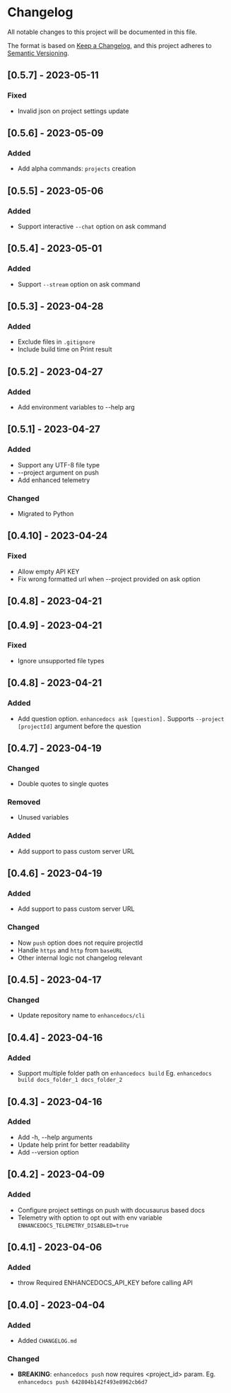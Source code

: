 # Changelog

All notable changes to this project will be documented in this file.

The format is based on [Keep a Changelog](https://keepachangelog.com/en/1.0.0/),
and this project adheres to [Semantic Versioning](https://semver.org/spec/v2.0.0.html).

## [0.5.7] - 2023-05-11

### Fixed
- Invalid json on project settings update

## [0.5.6] - 2023-05-09

### Added
- Add alpha commands: `projects` creation

## [0.5.5] - 2023-05-06

### Added
- Support interactive `--chat` option on ask command

## [0.5.4] - 2023-05-01

### Added
- Support `--stream` option on ask command

## [0.5.3] - 2023-04-28

### Added
- Exclude files in `.gitignore`
- Include build time on Print result


## [0.5.2] - 2023-04-27

### Added
- Add environment variables to --help arg


## [0.5.1] - 2023-04-27

### Added
- Support any UTF-8 file type
- --project argument on push
- Add enhanced telemetry

### Changed
- Migrated to Python

## [0.4.10] - 2023-04-24

### Fixed
- Allow empty API KEY
- Fix wrong formatted url when --project <id> provided on ask option

## [0.4.8] - 2023-04-21


## [0.4.9] - 2023-04-21

### Fixed
- Ignore unsupported file types

## [0.4.8] - 2023-04-21

### Added
- Add question option. `enhancedocs ask [question].` Supports `--project [projectId]` argument before the question

## [0.4.7] - 2023-04-19

### Changed
- Double quotes to single quotes

### Removed
- Unused variables

### Added
- Add support to pass custom server URL

## [0.4.6] - 2023-04-19

### Added
- Add support to pass custom server URL

### Changed
- Now `push` option does not require projectId
- Handle `https` and `http` from `baseURL`
- Other internal logic not changelog relevant

## [0.4.5] - 2023-04-17

### Changed
- Update repository name to `enhancedocs/cli`

## [0.4.4] - 2023-04-16

### Added
- Support multiple folder path on `enhancedocs build` Eg. `enhancedocs build docs_folder_1 docs_folder_2`

## [0.4.3] - 2023-04-16

### Added
- Add -h, --help arguments
- Update help print for better readability
- Add --version option

## [0.4.2] - 2023-04-09

### Added
- Configure project settings on push with docusaurus based docs
- Telemetry with option to opt out with env variable `ENHANCEDOCS_TELEMETRY_DISABLED=true`

## [0.4.1] - 2023-04-06

### Added
- throw Required ENHANCEDOCS_API_KEY before calling API

## [0.4.0] - 2023-04-04

### Added
- Added `CHANGELOG.md`

### Changed

- **BREAKING**: `enhancedocs push` now requires <project_id> param. Eg. `enhancedocs push 642804b142f493e8962cb6d7`
